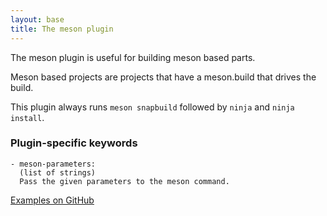 ```yaml
---
layout: base
title: The meson plugin
---
```


The meson plugin is useful for building meson based parts.

Meson based projects are projects that have a meson.build that drives the
build.

This plugin always runs `meson snapbuild` followed by `ninja` and `ninja install`.
### Plugin-specific keywords

    - meson-parameters:
      (list of strings)
      Pass the given parameters to the meson command.


[Examples on GitHub](https://github.com/search?o=desc&q=filename%3Asnapcraft.yaml+%22plugin%3A+meson%22+&s=indexed&type=Code&utf8=%E2%9C%93)